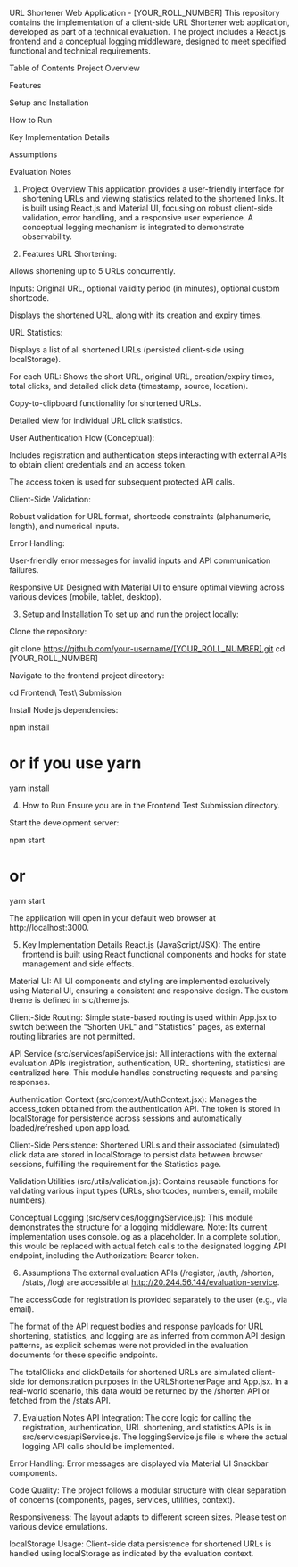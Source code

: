 URL Shortener Web Application - [YOUR_ROLL_NUMBER]
This repository contains the implementation of a client-side URL Shortener web application, developed as part of a technical evaluation. The project includes a React.js frontend and a conceptual logging middleware, designed to meet specified functional and technical requirements.

Table of Contents
Project Overview

Features

Setup and Installation

How to Run

Key Implementation Details

Assumptions

Evaluation Notes

1. Project Overview
This application provides a user-friendly interface for shortening URLs and viewing statistics related to the shortened links. It is built using React.js and Material UI, focusing on robust client-side validation, error handling, and a responsive user experience. A conceptual logging mechanism is integrated to demonstrate observability.

2. Features
URL Shortening:

Allows shortening up to 5 URLs concurrently.

Inputs: Original URL, optional validity period (in minutes), optional custom shortcode.

Displays the shortened URL, along with its creation and expiry times.

URL Statistics:

Displays a list of all shortened URLs (persisted client-side using localStorage).

For each URL: Shows the short URL, original URL, creation/expiry times, total clicks, and detailed click data (timestamp, source, location).

Copy-to-clipboard functionality for shortened URLs.

Detailed view for individual URL click statistics.

User Authentication Flow (Conceptual):

Includes registration and authentication steps interacting with external APIs to obtain client credentials and an access token.

The access token is used for subsequent protected API calls.

Client-Side Validation:

Robust validation for URL format, shortcode constraints (alphanumeric, length), and numerical inputs.

Error Handling:

User-friendly error messages for invalid inputs and API communication failures.

Responsive UI: Designed with Material UI to ensure optimal viewing across various devices (mobile, tablet, desktop).

3. Setup and Installation
To set up and run the project locally:

Clone the repository:

git clone https://github.com/your-username/[YOUR_ROLL_NUMBER].git
cd [YOUR_ROLL_NUMBER]

Navigate to the frontend project directory:

cd Frontend\ Test\ Submission

Install Node.js dependencies:

npm install
# or if you use yarn
yarn install

4. How to Run
Ensure you are in the Frontend Test Submission directory.

Start the development server:

npm start
# or
yarn start

The application will open in your default web browser at http://localhost:3000.

5. Key Implementation Details
React.js (JavaScript/JSX): The entire frontend is built using React functional components and hooks for state management and side effects.

Material UI: All UI components and styling are implemented exclusively using Material UI, ensuring a consistent and responsive design. The custom theme is defined in src/theme.js.

Client-Side Routing: Simple state-based routing is used within App.jsx to switch between the "Shorten URL" and "Statistics" pages, as external routing libraries are not permitted.

API Service (src/services/apiService.js): All interactions with the external evaluation APIs (registration, authentication, URL shortening, statistics) are centralized here. This module handles constructing requests and parsing responses.

Authentication Context (src/context/AuthContext.jsx): Manages the access_token obtained from the authentication API. The token is stored in localStorage for persistence across sessions and automatically loaded/refreshed upon app load.

Client-Side Persistence: Shortened URLs and their associated (simulated) click data are stored in localStorage to persist data between browser sessions, fulfilling the requirement for the Statistics page.

Validation Utilities (src/utils/validation.js): Contains reusable functions for validating various input types (URLs, shortcodes, numbers, email, mobile numbers).

Conceptual Logging (src/services/loggingService.js): This module demonstrates the structure for a logging middleware. Note: Its current implementation uses console.log as a placeholder. In a complete solution, this would be replaced with actual fetch calls to the designated logging API endpoint, including the Authorization: Bearer token.

6. Assumptions
The external evaluation APIs (/register, /auth, /shorten, /stats, /log) are accessible at http://20.244.56.144/evaluation-service.

The accessCode for registration is provided separately to the user (e.g., via email).

The format of the API request bodies and response payloads for URL shortening, statistics, and logging are as inferred from common API design patterns, as explicit schemas were not provided in the evaluation documents for these specific endpoints.

The totalClicks and clickDetails for shortened URLs are simulated client-side for demonstration purposes in the URLShortenerPage and App.jsx. In a real-world scenario, this data would be returned by the /shorten API or fetched from the /stats API.

7. Evaluation Notes
API Integration: The core logic for calling the registration, authentication, URL shortening, and statistics APIs is in src/services/apiService.js. The loggingService.js file is where the actual logging API calls should be implemented.

Error Handling: Error messages are displayed via Material UI Snackbar components.

Code Quality: The project follows a modular structure with clear separation of concerns (components, pages, services, utilities, context).

Responsiveness: The layout adapts to different screen sizes. Please test on various device emulations.

localStorage Usage: Client-side data persistence for shortened URLs is handled using localStorage as indicated by the evaluation context.
